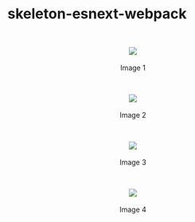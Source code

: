 # skeleton-esnext-webpack

<br>
<p align=center>
  <img src="https://cloud.githubusercontent.com/assets/2712405/18011447/41e2e40c-6b83-11e6-86f6-af88688078c8.png"></img>
 <br><br>
Image 1
</p>

<br>
<p align=center>
  <img src="https://cloud.githubusercontent.com/assets/2712405/18011473/602071dc-6b83-11e6-852a-9ad3b8b5b417.png"></img>
 <br><br>
Image 2
</p>

<br>
<p align=center>
  <img src="https://cloud.githubusercontent.com/assets/2712405/18011511/82275f84-6b83-11e6-823a-d005dbb71edd.png"></img>
 <br><br>
Image 3
</p>

<br>
<p align=center>
  <img src="https://cloud.githubusercontent.com/assets/2712405/18011551/ad2a4548-6b83-11e6-8259-6edd7faffc27.png"></img>
 <br><br>
Image 4
</p>






